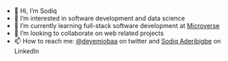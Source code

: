 - 👋 Hi, I’m Sodiq
- 👀 I’m interested in software development and data science
- 🌱 I’m currently learning full-stack software development at [Microverse](https://www.microverse.org/?grsf=agshns)
- 💞️ I’m looking to collaborate on web related projects
- 📫 How to reach me: [@deyemiobaa](https://twitter.com/deyemiobaa) on twitter and [Sodiq Aderibigbe](https://www.linkedin.com/in/sodiqa/) on LinkedIn

<!---
deyemiobaa/deyemiobaa is a ✨ special ✨ repository because its `README.md` (this file) appears on your GitHub profile.
You can click the Preview link to take a look at your changes.
--->

